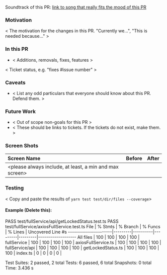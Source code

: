 Soundtrack of this PR: [link to song that really fits the mood of this PR]()

### Motivation

< The motivation for the changes in this PR. "Currently we...", "This is needed because..." >

### In this PR

- < Additions, removals, fixes, features >

< Ticket status, e.g. "fixes #issue number" >

### Caveats

- < List any odd particulars that everyone should know about this PR. Defend them. >

### Future Work

- < Out of scope non-goals for this PR >
- < These should be links to tickets. If the tickets do not exist, make them. >

### Screen Shots

| Screen Name                                             | Before | After |
| :------------------------------------------------------ | :----: | :---: |
| <please always include, at least, a min and max screen> |        |       |

### Testing
< Copy and paste the results of `yarn test test/dir/files --coverage`>

#### Example (Delete this):

 PASS  test/fullService/api/getLockedStatus.test.ts
 PASS  test/fullService/axiosFullService.test.ts
File                  | % Stmts | % Branch | % Funcs | % Lines | Uncovered Line #s
----------------------|---------|----------|---------|---------|-------------------
All files             |     100 |      100 |     100 |     100 |
 fullService          |     100 |      100 |     100 |     100 |
  axiosFullService.ts |     100 |      100 |     100 |     100 |
 fullService/api      |     100 |      100 |     100 |     100 |
  getLockedStatus.ts  |     100 |      100 |     100 |     100 |
  index.ts            |       0 |        0 |       0 |       0 |

Test Suites: 2 passed, 2 total
Tests:       6 passed, 6 total
Snapshots:   0 total
Time:        3.436 s
